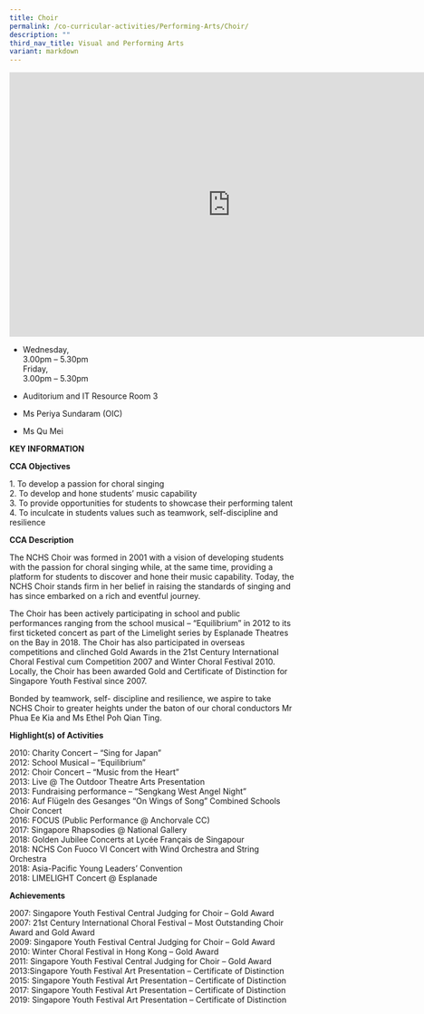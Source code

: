 ```yaml
---
title: Choir
permalink: /co-curricular-activities/Performing-Arts/Choir/
description: ""
third_nav_title: Visual and Performing Arts
variant: markdown
---
```

<iframe allowfullscreen="true" height="467" width="780" frameborder="0" src="https://docs.google.com/presentation/d/e/2PACX-1vTcn0_OHwrDxluXvzk9d6liIoy17TNWL91wZdwyT9wvoT5dS1-7NK8KcDkQjvqim8aWanGzVf4Klfuu/embed?start=true&amp;loop=true&amp;delayms=5000"></iframe>

*   Wednesday,  
    3.00pm – 5.30pm  
    Friday,  
    3.00pm – 5.30pm  
    
*   Auditorium and IT Resource Room 3

*   Ms Periya Sundaram (OIC)<br>
*   Ms Qu Mei

**KEY INFORMATION**

**CCA Objectives**

1\. To develop a passion for choral singing<br>
2\. To develop and hone students’ music capability<br>
3\. To provide opportunities for students to showcase their performing talent<br>
4\. To inculcate in students values such as teamwork, self-discipline and resilience

**CCA Description**

The NCHS Choir was formed in 2001 with a vision of developing students with the passion for choral singing while, at the same time, providing a platform for students to discover and hone their music capability. Today, the NCHS Choir stands firm in her belief in raising the standards of singing and has since embarked on a rich and eventful journey.

The Choir has been actively participating in school and public performances ranging from the school musical – “Equilibrium” in 2012 to its first ticketed concert as part of the Limelight series by Esplanade Theatres on the Bay in 2018. The Choir has also participated in overseas competitions and clinched Gold Awards in the 21st Century International Choral Festival cum Competition 2007 and Winter Choral Festival 2010. Locally, the Choir has been awarded Gold and Certificate of Distinction for Singapore Youth Festival since 2007.

 Bonded by teamwork, self- discipline and resilience, we aspire to take NCHS Choir to greater heights under the baton of our choral conductors Mr Phua Ee Kia and Ms Ethel Poh Qian Ting.

**Highlight(s) of Activities**

2010: Charity Concert – “Sing for Japan”<br>
2012: School Musical – “Equilibrium”<br>
2012: Choir Concert – “Music from the Heart”<br>
2013: Live @ The Outdoor Theatre Arts Presentation<br>
2013: Fundraising performance – “Sengkang West Angel Night”<br>
2016: Auf Flügeln des Gesanges “On Wings of Song” Combined Schools Choir Concert<br>
2016: FOCUS (Public Performance @ Anchorvale CC)<br>
2017: Singapore Rhapsodies @ National Gallery<br>
2018: Golden Jubilee Concerts at Lycée Français de Singapour<br>
2018: NCHS Con Fuoco VI Concert with Wind Orchestra and String Orchestra<br>
2018: Asia-Pacific Young Leaders’ Convention<br>
2018: LIMELIGHT Concert @ Esplanade

**Achievements**


2007: Singapore Youth Festival Central Judging for Choir – Gold Award<br>
2007: 21st Century International Choral Festival – Most Outstanding Choir Award and Gold Award<br>
2009: Singapore Youth Festival Central Judging for Choir – Gold Award<br>
2010: Winter Choral Festival in Hong Kong – Gold Award<br>
2011: Singapore Youth Festival Central Judging for Choir – Gold Award<br>
2013:Singapore Youth Festival Art Presentation – Certificate of Distinction<br>
2015: Singapore Youth Festival Art Presentation – Certificate of Distinction<br>
2017: Singapore Youth Festival Art Presentation – Certificate of Distinction<br>
2019: Singapore Youth Festival Art Presentation – Certificate of Distinction<br>